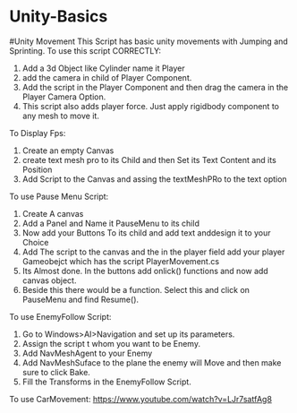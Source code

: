 # Unity-Basics

#Unity Movement
This Script has basic unity movements with Jumping and Sprinting.
To use this script CORRECTLY:
1. Add a 3d Object like Cylinder name it Player
2. add the camera in child of Player Component.
3. Add the script in the Player Component and then drag the camera in the Player Camera Option.
4. This script also adds player force. Just apply rigidbody component to any mesh to move it.


To Display Fps:
1. Create an empty Canvas
2. create text mesh pro to its Child and then Set its Text Content and its Position
3. Add Script to the Canvas and assing the textMeshPRo to the text option

To use Pause Menu Script:
1. Create A canvas
2. Add a Panel and Name it PauseMenu to its child
3. Now add your Buttons To its child and add text anddesign it to your Choice
4. Add The script to the canvas and the in the player field add your player Gameobejct which has the script PlayerMovement.cs
5. Its Almost done. In the buttons add onlick() functions and now add canvas object.
6. Beside this there would be a function. Select this and click on PauseMenu and find Resume().

To use EnemyFollow Script:
1. Go to Windows>AI>Navigation and set up its parameters.
2. Assign the script t whom you want to be Enemy.
3. Add NavMeshAgent to your Enemy
4. Add NavMeshSuface to the plane the enemy will Move and then make sure to click Bake.
5. Fill the Transforms in the EnemyFollow Script.

To use CarMovement: 
https://www.youtube.com/watch?v=LJr7satfAg8
